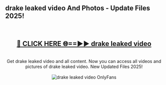 <h2>drake leaked video And Photos - Update Files 2025!</h2>
<br>
<div align="center">
<h2><a href="https://top-ai-tools.click/QrbHav" rel="nofollow">🔴 CLICK HERE 🌐==►► drake leaked video</a></h2>
<br>
Get drake leaked video and all content. Now you can access all videos and pictures of drake leaked video. New Updated Files 2025!
<br>
<br>
<a href="https://top-ai-tools.click/QrbHav" rel="nofollow" data-target="animated-image.originalLink"><img src="https://i.ibb.co.com/WyWwxjT/player-gif2.gif" alt="drake leaked video OnlyFans" style="max-width: 100%; display: inline-block;" data-target="animated-image.originalImage"></a>
</div>
<br>